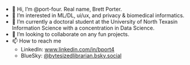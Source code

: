 - 👋 Hi, I’m @port-four. Real name, Brett Porter.
- 👀 I’m interested in ML/DL, ui/ux, and privacy & biomedical informatics.
- 🌱 I’m currently a doctoral student at the University of North Texasin Information Science with a concentration in Data Science.
- 💞️ I’m looking to collaborate on any fun projects.
- 📫 How to reach me
  -   LinkedIn: www.linkedin.com/in/bport4
  -   BlueSky: [@bytesizedlibrarian.bsky.social](https://bsky.app/profile/bytesizedlibrarian.bsky.social)

<!---
port-four/port-four is a ✨ special ✨ repository because its `README.md` (this file) appears on your GitHub profile.
You can click the Preview link to take a look at your changes.
--->
